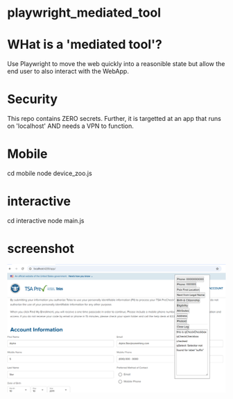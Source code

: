 # playwright_mediated_tool

# WHat is a 'mediated tool'?
Use Playwright to move the web quickly into a reasonible state but allow the end user to also interact with the WebApp. 

# Security
This repo contains ZERO secrets. 
Further, it is targetted at an app that runs on 'localhost' AND needs a VPN to function. 

# Mobile 
cd mobile 
node device_zoo.js 

# interactive 
cd interactive 
node main.js 

# screenshot
![Screenshot](screenshot.png)